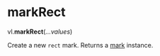 # markRect

vl.<b>markRect</b>(<em>...values</em>)

Create a new <code>rect</code> mark.
Returns a [mark](mark) instance.
